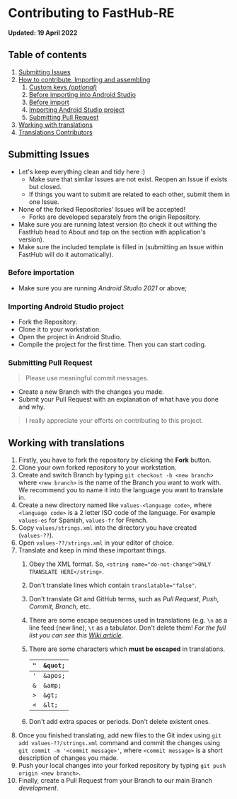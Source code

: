# Contributing to FastHub-RE

**Updated: 19 April 2022**

## Table of contents

1. [Submitting Issues](#submitting-issues)
1. [How to contribute. Importing and assembling](#how-to-contribute-importing-and-assembling)
   1. [Custom keys *(optional)*](#custom-keys-optional)
   1. [Before importing into Android Studio](#before-importing-into-android-studio)
   1. [Before import](#before-importation)
   1. [Importing Android Studio project](#importing-android-studio-project)
   1. [Submitting Pull Request](#submitting-pull-request)
1. [Working with translations](#working-with-translations)
1. [Translations Contributors](#translations-contributors)

## Submitting Issues

- Let's keep everything clean and tidy here :)
  - Make sure that similar Issues are not exist. Reopen an Issue if exists but closed.
  - If things you want to submit are related to each other, submit them in one Issue.
- None of the forked Repositories' Issues will be accepted!
  - Forks are developed separately from the origin Repository.
- Make sure you are running latest version (to check it out withing the FastHub head to About and tap on the section with application's version).
- Make sure the included template is filled in (submitting an Issue within FastHub will do it automatically).

### Before importation

- Make sure you are running *Android Studio 2021* or above;

### Importing Android Studio project

- Fork the Repository.
- Clone it to your workstation.
- Open the project in Android Studio.
- Compile the project for the first time. Then you can start coding.

### Submitting Pull Request

> Please use meaningful commit messages.

- Create a new Branch with the changes you made.
- Submit your Pull Request with an explanation of what have you done and why.

> I really appreciate your efforts on contributing to this project.

## Working with translations

1. Firstly, you have to fork the repository by clicking the **Fork** button.
1. Clone your own forked repository to your workstation.
1. Create and switch Branch by typing `git checkout -b <new branch>` where `<new branch>` is the name of the Branch you want to work with. We recommend you to name it into the language you want to translate in.
1. Create a new directory named like `values-<language code>`, where `<language code>` is a 2 letter ISO code of the language. For example `values-es` for Spanish, `values-fr` for French.
1. Copy `values/strings.xml` into the directory you have created (`values-??`).
1. Open `values-??/strings.xml` in your editor of choice.
1. Translate and keep in mind these important things.
    1. Obey the XML format. So, `<string name="do-not-change">ONLY TRANSLATE HERE</string>`.
    1. Don't translate lines which contain `translatable="false"`.
    1. Don't translate Git and GitHub terms, such as *Pull Request*, *Push*, *Commit*, *Branch*, etc.
    1. There are some escape sequences used in translations (e.g. `\n` as a line feed (new line), `\t` as a tabulator. Don't delete them!
    *For the full list you can see this [Wiki article](https://en.wikipedia.org/wiki/Control_character#In_ASCII).*
    1. There are some characters which **must be escaped** in translations.

        | `"` | `&quot;` |
        |-----|----------|
        | `'` | `&apos;` |
        | `&` | `&amp;` |
        | `>` | `&gt;` |
        | `<` | `&lt;` |
    1. Don't add extra spaces or periods. Don't delete existent ones.
1. Once you finished translating, add new files to the Git index using `git add values-??/strings.xml` command and commit the changes using `git commit -m '<commit message>'`, where `<commit message>` is a short description of changes you made.
1. Push your local changes into your forked repository by typing `git push origin <new branch>`.
1. Finally, create a Pull Request from your Branch to our main Branch *development*.
